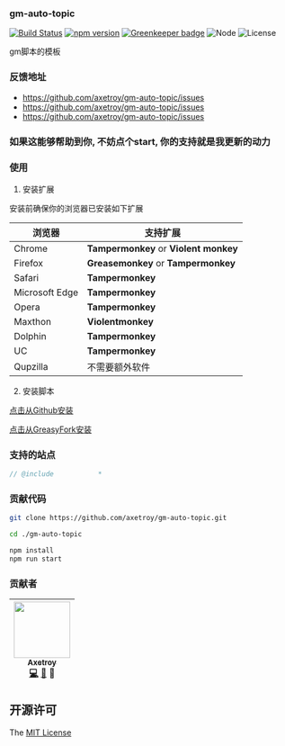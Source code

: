### gm-auto-topic
[![Build Status](https://travis-ci.org/axetroy/gm-auto-topic.svg?branch=master)](https://travis-ci.org/axetroy/gm-auto-topic)
[![npm version](https://badge.fury.io/js/gm-auto-topic.svg)](https://badge.fury.io/js/gm-auto-topic)
[![Greenkeeper badge](https://badges.greenkeeper.io/axetroy/gm-auto-topic.svg)](https://greenkeeper.io/)
![Node](https://img.shields.io/badge/node-%3E=6.0-blue.svg?style=flat-square)
![License](https://img.shields.io/badge/license-MIT-green.svg)

gm脚本的模板

### 反馈地址

- https://github.com/axetroy/gm-auto-topic/issues
- https://github.com/axetroy/gm-auto-topic/issues
- https://github.com/axetroy/gm-auto-topic/issues

### 如果这能够帮助到你, 不妨点个start, 你的支持就是我更新的动力

### 使用

1. 安装扩展

安装前确保你的浏览器已安装如下扩展

浏览器 | 支持扩展
------------ | -------------
Chrome | **Tampermonkey** or **Violent monkey**
Firefox | **Greasemonkey** or **Tampermonkey**
Safari | **Tampermonkey**
Microsoft Edge | **Tampermonkey**
Opera | **Tampermonkey**
Maxthon | **Violentmonkey**
Dolphin | **Tampermonkey**
UC | **Tampermonkey**
Qupzilla | 不需要额外软件

2. 安装脚本

[点击从Github安装](https://github.com/axetroy/gm-auto-topic/raw/gh-pages/index.user.js)

[点击从GreasyFork安装](https://greasyfork.org/scripts/31470-gm-autotopic-typescript/code/gm-autotopic%20(typescript).user.js)

### 支持的站点

```javascript
// @include           *
```

### 贡献代码

```bash
git clone https://github.com/axetroy/gm-auto-topic.git

cd ./gm-auto-topic

npm install
npm run start
```

### 贡献者

<!-- ALL-CONTRIBUTORS-LIST:START - Do not remove or modify this section -->
| [<img src="https://avatars1.githubusercontent.com/u/9758711?v=3" width="100px;"/><br /><sub>Axetroy</sub>](http://axetroy.github.io)<br />[💻](https://github.com/axetroyts-gmscript-boilerplate/gm-auto-topic/commits?author=axetroy) [🐛](https://github.com/axetroyts-gmscript-boilerplate/gm-auto-topic/issues?q=author%3Aaxetroy) 🎨 |
| :---: |
<!-- ALL-CONTRIBUTORS-LIST:END -->

## 开源许可

The [MIT License](https://github.com/axetroy/gm-auto-topic/blob/master/LICENSE)